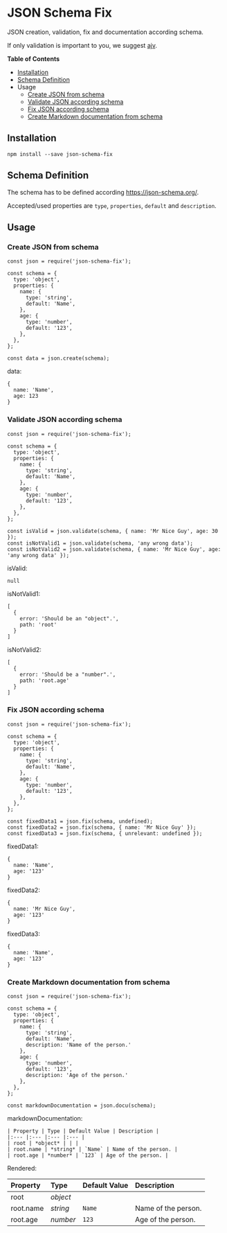 # JSON Schema Fix

JSON creation, validation, fix and documentation according schema.

If only validation is important to you, we suggest [ajv](https://github.com/epoberezkin/ajv).

**Table of Contents**
- [Installation](#installation)
- [Schema Definition](#schema-definition)
- Usage
  - [Create JSON from schema](#create-json-from-schema)
  - [Validate JSON according schema](#validate-json-according-schema)
  - [Fix JSON according schema](#fix-json-according-schema)
  - [Create Markdown documentation from schema](#create-markdown-documentation-from-schema)

## Installation

```
npm install --save json-schema-fix
```

## Schema Definition

The schema has to be defined according https://json-schema.org/.

Accepted/used properties are `type`, `properties`, `default` and `description`.

## Usage

### Create JSON from schema

```
const json = require('json-schema-fix');

const schema = {
  type: 'object',
  properties: {
    name: {
      type: 'string',
      default: 'Name',
    },
    age: {
      type: 'number',
      default: '123',
    },
  },
};

const data = json.create(schema);
```

data:

```
{
  name: 'Name',
  age: 123
}
```

### Validate JSON according schema

```
const json = require('json-schema-fix');

const schema = {
  type: 'object',
  properties: {
    name: {
      type: 'string',
      default: 'Name',
    },
    age: {
      type: 'number',
      default: '123',
    },
  },
};

const isValid = json.validate(schema, { name: 'Mr Nice Guy', age: 30 });
const isNotValid1 = json.validate(schema, 'any wrong data');
const isNotValid2 = json.validate(schema, { name: 'Mr Nice Guy', age: 'any wrong data' });
```

isValid:

```
null
```

isNotValid1:

```
[
  {
    error: 'Should be an "object".',
    path: 'root'
  }
]
```

isNotValid2:

```
[
  {
    error: 'Should be a "number".',
    path: 'root.age'
  }
]
```

### Fix JSON according schema

```
const json = require('json-schema-fix');

const schema = {
  type: 'object',
  properties: {
    name: {
      type: 'string',
      default: 'Name',
    },
    age: {
      type: 'number',
      default: '123',
    },
  },
};

const fixedData1 = json.fix(schema, undefined);
const fixedData2 = json.fix(schema, { name: 'Mr Nice Guy' });
const fixedData3 = json.fix(schema, { unrelevant: undefined });
```

fixedData1:

```
{
  name: 'Name',
  age: '123'
}
```

fixedData2:

```
{
  name: 'Mr Nice Guy',
  age: '123'
}
```

fixedData3:

```
{
  name: 'Name',
  age: '123'
}
```

### Create Markdown documentation from schema

```
const json = require('json-schema-fix');

const schema = {
  type: 'object',
  properties: {
    name: {
      type: 'string',
      default: 'Name',
      description: 'Name of the person.'
    },
    age: {
      type: 'number',
      default: '123',
      description: 'Age of the person.'
    },
  },
};

const markdownDocumentation = json.docu(schema);
```

markdownDocumentation:

```
| Property | Type | Default Value | Description |
|:--- |:--- |:--- |:--- |
| root | *object* | | |
| root.name | *string* | `Name` | Name of the person. |
| root.age | *number* | `123` | Age of the person. |
```

Rendered:

| Property | Type | Default Value | Description |
|:--- |:--- |:--- |:--- |
| root | *object* | | |
| root.name | *string* | `Name` | Name of the person. |
| root.age | *number* | `123` | Age of the person. |
